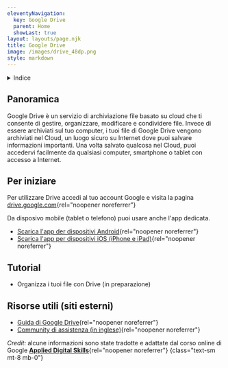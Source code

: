 ```yaml
---
eleventyNavigation:
  key: Google Drive
  parent: Home
  showLast: true
layout: layouts/page.njk
title: Google Drive
image: /images/drive_48dp.png
style: markdown
---
```

<details>
<summary>
Indice
</summary>

<nav>

- [Panoramica](#panoramica)
- [Per iniziare](#per-iniziare)
- [Tutorial](#tutorial)
- [Risorse utili](<#risorse-utili-(siti-esterni)>)

</nav>
</details>

## Panoramica

Google Drive è un servizio di archiviazione file basato su cloud che ti consente di gestire, organizzare, modificare e condividere file. Invece di essere archiviati sul tuo computer, i tuoi file di Google Drive vengono archiviati nel Cloud, un luogo sicuro su Internet dove puoi salvare informazioni importanti. Una volta salvato qualcosa nel Cloud, puoi accedervi facilmente da qualsiasi computer, smartphone o tablet con accesso a Internet.

## Per iniziare

Per utilizzare Drive accedi al tuo account Google e visita la pagina [drive.google.com](https://drive.google.com){rel="noopener noreferrer"}

Da disposivo mobile (tablet o telefono) puoi usare anche l'app dedicata.
- [Scarica l'app der dispositivi Android](https://play.google.com/store/apps/details?id=com.google.android.apps.docs){rel="noopener noreferrer"}
- [Scarica l'app per dispositivi iOS (iPhone e iPad)](https://itunes.apple.com/app/google-drive-free-online-storage/id507874739){rel="noopener noreferrer"}

## Tutorial

- Organizza i tuoi file con Drive (in preparazione)

## Risorse utili (siti esterni)

- [Guida di Google Drive](https://support.google.com/drive){rel="noopener noreferrer"}
- [Community di assistenza (in inglese)](https://support.google.com/drive/community){rel="noopener noreferrer"}
</details>

_Credit:_ alcune informazioni sono state tradotte e adattate dal corso online di Google [**Applied Digital Skills**](https://applieddigitalskills.withgoogle.com/c/college-and-continuing-education/en/g-suite-certification-drive/g-suite-certification-drive/introduction-to-g-suite-certification-drive.html){rel="noopener noreferrer"}
{class="text-sm mt-8 mb-0"}